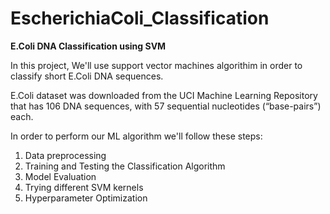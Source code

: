 # EscherichiaColi_Classification

**E.Coli DNA Classification using SVM**

In this project, We'll use support vector machines algorithim in order to classify short E.Coli DNA sequences.

E.Coli dataset was downloaded from the UCI Machine Learning Repository that has 106 DNA sequences, with 57 sequential nucleotides (“base-pairs”) each.

In order to perform our ML algorithm we'll follow these steps: 
  1. Data preprocessing 
  2. Training and Testing the Classification Algorithm
  3.  Model Evaluation
  4. Trying different SVM kernels
  5. Hyperparameter Optimization
